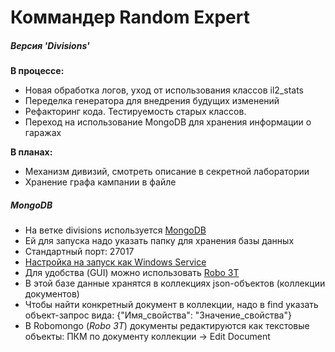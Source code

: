 # Коммандер Random Expert
##### Версия 'Divisions'
**В процессе:**

* Новая обработка логов, уход от использования классов il2_stats
* Переделка генератора для внедрения будущих изменений
* Рефакторинг кода. Тестируемость старых классов.
* Переход на использование MongoDB для хранения информации о гаражах

**В планах:**

* Механизм дивизий, смотреть описание в секретной лаборатории
* Хранение графа кампании в файле



##### MongoDB
* На ветке divisions используется [MongoDB](https://www.mongodb.com/download-center?jmp=nav#community)
* Ей для запуска надо указать папку для хранения базы данных
* Стандартный порт: 27017
* [Настройка на запуск как Windows Service](https://stackoverflow.com/questions/2438055/how-to-run-mongodb-as-windows-service)
* Для удобства (GUI) можно использовать [Robo 3T](https://robomongo.org)
* В этой базе данные хранятся в коллекциях json-объектов (коллекции документов)
* Чтобы найти конкретный документ в коллекции, надо в find указать объект-запрос вида: {"Имя_свойства": "Значение_свойства"}
* В Robomongo (*Robo 3T*) документы редактируются как текстовые объекты: ПКМ по документу коллекции -> Edit Document
